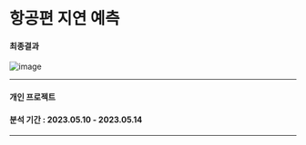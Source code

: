 # 항공편 지연 예측

#### 최종결과

![image](https://github.com/LimHeena/TIL/assets/104770890/8f3d06dc-5c41-4ece-a07e-3de2841ff68c)

---

#### 개인 프로젝트

#### 분석 기간 : 2023.05.10 - 2023.05.14

---

